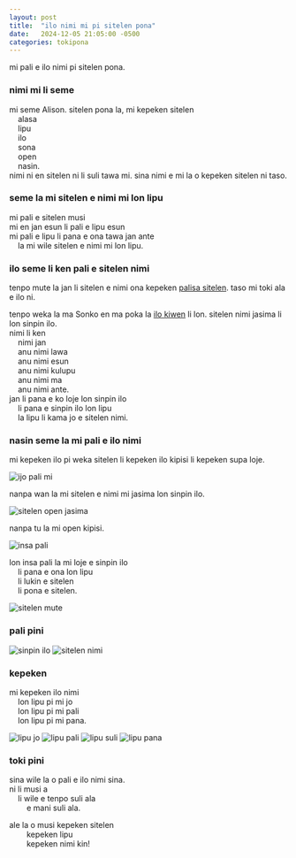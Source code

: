 ```yaml
---
layout: post
title:  "ilo nimi mi pi sitelen pona"
date:   2024-12-05 21:05:00 -0500
categories: tokipona
---
```

mi pali e ilo nimi pi sitelen pona. 

### nimi mi li seme

mi seme Alison. sitelen pona la, mi kepeken sitelen  
&nbsp;&nbsp;&nbsp;&nbsp;alasa  
&nbsp;&nbsp;&nbsp;&nbsp;lipu  
&nbsp;&nbsp;&nbsp;&nbsp;ilo  
&nbsp;&nbsp;&nbsp;&nbsp;sona  
&nbsp;&nbsp;&nbsp;&nbsp;open  
&nbsp;&nbsp;&nbsp;&nbsp;nasin.  
nimi ni en sitelen ni li suli tawa mi. sina nimi e mi la o kepeken sitelen ni taso.

### seme la mi sitelen e nimi mi lon lipu

mi pali e sitelen musi  
mi en jan esun li pali e lipu esun  
mi pali e lipu li pana e ona tawa jan ante  
&nbsp;&nbsp;&nbsp;&nbsp;la mi wile sitelen e nimi mi lon lipu.

### ilo seme li ken pali e sitelen nimi

tenpo mute la jan li sitelen e nimi ona kepeken [palisa sitelen](https://en.wikipedia.org/wiki/Pen). taso mi toki ala e ilo ni.

tenpo weka la ma Sonko en ma poka la [ilo kiwen](https://en.wikipedia.org/wiki/Seals_in_the_Sinosphere) li lon. sitelen nimi jasima li lon sinpin ilo.  
nimi li ken  
&nbsp;&nbsp;&nbsp;&nbsp;nimi jan  
&nbsp;&nbsp;&nbsp;&nbsp;anu nimi lawa  
&nbsp;&nbsp;&nbsp;&nbsp;anu nimi esun  
&nbsp;&nbsp;&nbsp;&nbsp;anu nimi kulupu  
&nbsp;&nbsp;&nbsp;&nbsp;anu nimi ma  
&nbsp;&nbsp;&nbsp;&nbsp;anu nimi ante.  
jan li pana e ko loje lon sinpin ilo  
&nbsp;&nbsp;&nbsp;&nbsp;li pana e sinpin ilo lon lipu  
&nbsp;&nbsp;&nbsp;&nbsp;la lipu li kama jo e sitelen nimi.

### nasin seme la mi pali e ilo nimi

mi kepeken ilo pi weka sitelen li kepeken ilo kipisi li kepeken supa loje.

![ijo pali mi](/assets/ilo-nimi/sitelen/ijo-pali.jpg)

nanpa wan la mi sitelen e nimi mi jasima lon sinpin ilo.

![sitelen open jasima](/assets/ilo-nimi/sitelen/sitelen-open-jasima.jpg)

nanpa tu la mi open kipisi.

![insa pali](/assets/ilo-nimi/sitelen/insa-pali.jpg)

lon insa pali la mi loje e sinpin ilo  
&nbsp;&nbsp;&nbsp;&nbsp;li pana e ona lon lipu  
&nbsp;&nbsp;&nbsp;&nbsp;li lukin e sitelen  
&nbsp;&nbsp;&nbsp;&nbsp;li pona e sitelen.

![sitelen mute](/assets/ilo-nimi/sitelen/sitelen-mute.jpg)

### pali pini

![sinpin ilo](/assets/ilo-nimi/sitelen/pini-pali.jpg)
![sitelen nimi](/assets/ilo-nimi/sitelen/sitelen-pini.jpg)

### kepeken

mi kepeken ilo nimi  
&nbsp;&nbsp;&nbsp;&nbsp;lon lipu pi mi jo  
&nbsp;&nbsp;&nbsp;&nbsp;lon lipu pi mi pali  
&nbsp;&nbsp;&nbsp;&nbsp;lon lipu pi mi pana.

![lipu jo](/assets/ilo-nimi/sitelen/kepeken-jo.jpg)
![lipu pali](/assets/ilo-nimi/sitelen/kepeken-pali.jpg)
![lipu suli](/assets/ilo-nimi/sitelen/kepeken-lipu-suli.jpg)
![lipu pana](/assets/ilo-nimi/sitelen/kepeken-pana.jpg)

### toki pini

sina wile la o pali e ilo nimi sina.  
ni li musi a  
&nbsp;&nbsp;&nbsp;&nbsp;li wile e tenpo suli ala  
&nbsp;&nbsp;&nbsp;&nbsp;&nbsp;&nbsp;&nbsp;&nbsp;e mani suli ala.

ale la o musi kepeken sitelen  
&nbsp;&nbsp;&nbsp;&nbsp;&nbsp;&nbsp;&nbsp;&nbsp;kepeken lipu  
&nbsp;&nbsp;&nbsp;&nbsp;&nbsp;&nbsp;&nbsp;&nbsp;kepeken nimi kin!